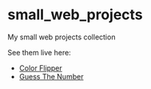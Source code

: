 # small_web_projects
My small web projects collection
  
See them live here:

* [Color Flipper](https://quirky-lovelace-cbf319.netlify.app)
* [Guess The Number](https://flamboyant-noyce-a98646.netlify.app/)
